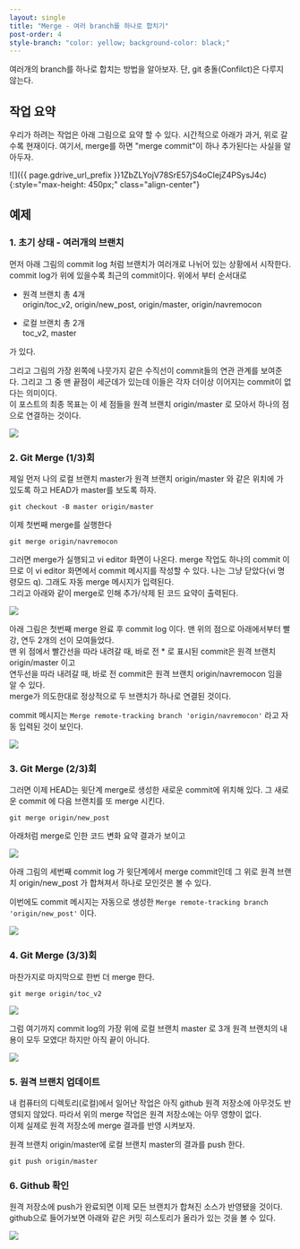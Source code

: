 ```yaml
---
layout: single
title: "Merge - 여러 branch를 하나로 합치기"
post-order: 4
style-branch: "color: yellow; background-color: black;"
---
```


여러개의 branch를 하나로 합치는 방법을 알아보자. 단, git 충돌(Confilct)은 다루지 않는다.

## 작업 요약

우리가 하려는 작업은 아래 그림으로 요약 할 수 있다. 시간적으로 아래가 과거, 위로 갈수록 현재이다. 여기서, merge를 하면 "merge commit"이 하나 추가된다는 사실을 알아두자.

![]({{ page.gdrive_url_prefix }}1ZbZLYojV78SrE57jS4oCIejZ4PSysJ4c){:style="max-height: 450px;" class="align-center"}

## 예제

### 1. 초기 상태 - 여러개의 브랜치

먼저 아래 그림의 commit log 처럼 브랜치가 여러개로 나뉘어 있는 상황에서 시작한다.<br/>
commit log가 위에 있을수록 최근의 commit이다. 위에서 부터 순서대로<br/>

* 원격 브랜치 총 4개<br/>
  <span style="{{ page.style-branch}}">origin/toc_v2</span>, <span style="{{ page.style-branch}}">origin/new_post</span>, <span style="{{ page.style-branch}}">origin/master</span>, <span style="{{ page.style-branch}}">origin/navremocon</span>

* 로컬 브랜치 총 2개<br/>
  <span style="{{ page.style-branch}}">toc_v2</span>, <span style="{{ page.style-branch}}">master</span>

가 있다.

그리고 그림의 가장 왼쪽에 나뭇가지 같은 수직선이 commit들의 연관 관계를 보여준다. 그리고 그 중 맨 끝점이 세군데가 있는데 이들은 각자 더이상 이어지는 commit이 없다는 의미이다.<br/>
이 포스트의 최종 목표는 이 세 점들을 원격 브랜치 <span style="{{ page.style-branch}}">origin/master</span> 로 모아서 하나의 점으로 연결하는 것이다.

![](https://drive.google.com/uc?export=view&id=1eNAYkcIuBbURG3FQ_-umSDP2GfUVYESB)

### 2. Git Merge (1/3)회

제일 먼저 나의 로컬 브랜치 master가 원격 브랜치 origin/master 와 같은 위치에 가 있도록 하고 HEAD가 master를 보도록 하자.

```shell
git checkout -B master origin/master
```

이제 첫번째 merge를 실행한다

```shell
git merge origin/navremocon
```

그러면 merge가 실행되고 vi editor 화면이 나온다. merge 작업도 하나의 commit 이므로 이 vi editor 화면에서 commit 메시지를 작성할 수 있다. 나는 그냥 닫았다(vi 명령모드 q). 그래도 자동 merge 메시지가 입력된다.<br/>
그리고 아래와 같이 merge로 인해 추가/삭제 된 코드 요약이 출력된다.

![](https://drive.google.com/uc?export=view&id=1iAbbX1FFbApCUohcrNcMo7Er9qhU50K6)

아래 그림은 첫번째 merge 완료 후 commit log 이다. 맨 위의 점으로 아래에서부터 빨강, 연두 2개의 선이 모여들었다.<br/>
맨 위 점에서 빨간선을 따라 내려갈 때, 바로 전 * 로 표시된 commit은 원격 브랜치 origin/master 이고<br/>연두선을 따라 내려갈 때, 바로 전 commit은 원격 브랜치 origin/navremocon 임을 알 수 있다.<br/>merge가 의도한대로 정상적으로 두 브랜치가 하나로 연결된 것이다.

commit 메시지는 `Merge remote-tracking branch 'origin/navremocon'` 라고 자동 입력된 것이 보인다.

![](https://drive.google.com/uc?export=view&id=1pqfgkBaOljayRqBs1hN79C5VhHORHQL_)

### 3. Git Merge (2/3)회

그러면 이제 HEAD는 윗단계 merge로 생성한 새로운 commit에 위치해 있다. 그 새로운 commit 에 다음 브랜치를 또 merge 시킨다.

```shell
git merge origin/new_post
```

아래처럼 merge로 인한 코드 변화 요약 결과가 보이고

![](https://drive.google.com/uc?export=view&id=1HKqIAma9oelAcTpzA39syZMRljvu53rY)

아래 그림의 세번째 commit log 가 윗단계에서 merge commit인데 그 위로 원격 브랜치 origin/new_post 가 합쳐져서 하나로 모인것은 볼 수 있다.

이번에도 commit 메시지는 자동으로 생성한 `Merge remote-tracking branch 'origin/new_post'` 이다.

![](https://drive.google.com/uc?export=view&id=1IuOl2dNru7oa3CSSntC_q0r-pNSiFqsw)

### 4. Git Merge (3/3)회

마찬가지로 마지막으로 한번 더 merge 한다.

```shell
git merge origin/toc_v2
```

![](https://drive.google.com/uc?export=view&id=10MONzsaawrky8NQs0jCDVD39U4gvpD7w)

그럼 여기까지 commit log의 가장 위에 로컬 브랜치 master 로 3개 원격 브랜치의 내용이 모두 모였다! 하지만 아직 끝이 아니다.

![](https://drive.google.com/uc?export=view&id=1j608tjzNIMngPWvnbLD0uwvXLh3w758X)

### 5. 원격 브랜치 업데이트

내 컴퓨터의 디렉토리(로컬)에서 일어난 작업은 아직 github 원격 저장소에 아무것도 반영되지 않았다. 따라서 위의 merge 작업은 원격 저장소에는 아무 영향이 없다.<br/>
이제 실제로 원격 저장소에 merge 결과를 반영 시켜보자.

원격 브랜치 origin/master에 로컬 브랜치 master의 결과를 push 한다.

```shell
git push origin/master
```

### 6. Github 확인

원격 저장소에 push가 완료되면 이제 모든 브랜치가 합쳐진 소스가 반영됐을 것이다. github으로 들어가보면 아래와 같은 커밋 히스토리가 올라가 있는 것을 볼 수 있다.

![](https://drive.google.com/uc?export=view&id=1qpUAW3IysieVhQKvVWYpw3GUPX1YmpsK)
